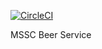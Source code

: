 [![CircleCI](https://dl.circleci.com/status-badge/img/gh/nikolacvetkovic/mssc-beer-service/tree/main.svg?style=svg)](https://dl.circleci.com/status-badge/redirect/gh/nikolacvetkovic/mssc-beer-service/tree/main)

MSSC Beer Service